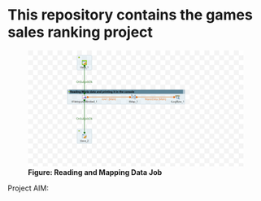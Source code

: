 <h1> This repository contains the games sales ranking project </h1>
<div>
 <p1>
   <figure>
   <img src="https://github.com/Dalbee/Data-Integration-with-Talend/blob/main/Reading%20and%20Mapping%20Data%20with%20Talend/pictures/ReadingAndMappingData_0.1.png" alt="Reading and Mapping Data" title="Reading and Mapping Data Job">
   <figcaption>
    <b> Figure: Reading and Mapping Data Job </b>
   </figcaption> 
  </figure>
 </p1>
</div>
<div>
  <p2>
  Project AIM:
  </p2>
</div>
